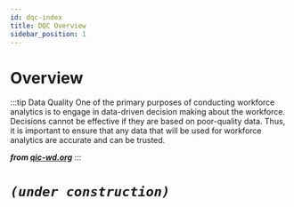 ```yaml
---
id: dqc-index
title: DQC Overview
sidebar_position: 1
---
```


# Overview

:::tip Data Quality
One of the primary purposes of conducting workforce analytics is to engage in data-driven decision making about the workforce. Decisions cannot be effective if they are based on poor-quality data. Thus, it is important to ensure that any data that will be used for workforce analytics are accurate and can be trusted.

**_from [qic-wd.org](https://www.qic-wd.org/blog/data-quality)_**
:::

# **_`(under construction)`_**